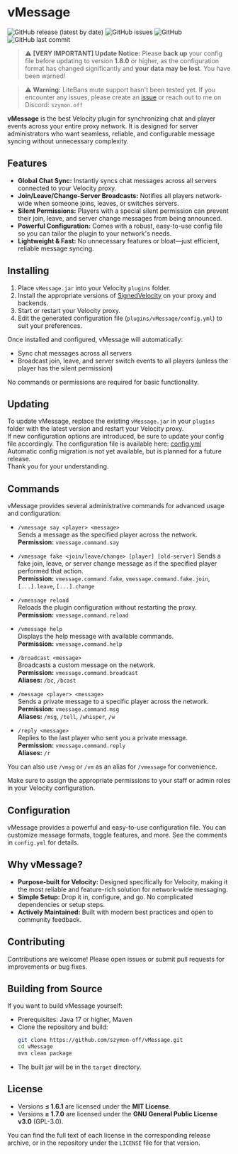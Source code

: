 # vMessage

![GitHub release (latest by date)](https://img.shields.io/github/v/release/szymon-off/vMessage) ![GitHub issues](https://img.shields.io/github/issues/szymon-off/vMessage) ![GitHub](https://img.shields.io/github/license/szymon-off/vMessage) ![GitHub last commit](https://img.shields.io/github/last-commit/szymon-off/vMessage)

> ⚠️ **[VERY IMPORTANT] Update Notice:** Please **back up** your config file before updating to version **1.8.0** or higher, as the configuration format has changed significantly and **your data may be lost**. You have been warned!

> ⚠️ **Warning:** LiteBans mute support hasn't been tested yet. If you encounter any issues, please create an [issue](https://github.com/szymon-off/vMessage/issues) or reach out to me on Discord: `szymon.off`

**vMessage** is the best Velocity plugin for synchronizing chat and player events across your entire proxy network. It is designed for server administrators who want seamless, reliable, and configurable message syncing without unnecessary complexity.

## Features

- **Global Chat Sync:** Instantly syncs chat messages across all servers connected to your Velocity proxy.
- **Join/Leave/Change-Server Broadcasts:** Notifies all players network-wide when someone joins, leaves, or switches servers.
- **Silent Permissions:** Players with a special silent permission can prevent their join, leave, and server change messages from being announced.
- **Powerful Configuration:** Comes with a robust, easy-to-use config file so you can tailor the plugin to your network's needs.
- **Lightweight & Fast:** No unnecessary features or bloat—just efficient, reliable message syncing.

## Installing

1. Place `vMessage.jar` into your Velocity `plugins` folder.
2. Install the appropriate versions of [SignedVelocity](https://modrinth.com/plugin/signedvelocity) on your proxy and backends.
3. Start or restart your Velocity proxy.
4. Edit the generated configuration file (`plugins/vMessage/config.yml`) to suit your preferences.

Once installed and configured, vMessage will automatically:

- Sync chat messages across all servers
- Broadcast join, leave, and server switch events to all players (unless the player has the silent permission)

No commands or permissions are required for basic functionality.

## Updating

To update vMessage, replace the existing `vMessage.jar` in your `plugins` folder with the latest version and restart your Velocity proxy.  
If new configuration options are introduced, be sure to update your config file accordingly.
The configuration file is available here: [config.yml](https://github.com/szymon-off/vMessage/blob/master/src/main/resources/config.yml)  
Automatic config migration is not yet available, but is planned for a future release.  
Thank you for your understanding.

## Commands

vMessage provides several administrative commands for advanced usage and configuration:

- `/vmessage say <player> <message>`  
  Sends a message as the specified player across the network.  
  **Permission:** `vmessage.command.say`

- `/vmessage fake <join/leave/change> [player] [old-server]`
  Sends a fake join, leave, or server change message as if the specified player performed that action.  
  **Permission:** `vmessage.command.fake`, `vmessage.command.fake.join`, `[...].leave`, `[...].change`

- `/vmessage reload`  
  Reloads the plugin configuration without restarting the proxy.  
  **Permission:** `vmessage.command.reload`

- `/vmessage help`  
  Displays the help message with available commands.  
  **Permission:** `vmessage.command.help`

- `/broadcast <message>`  
  Broadcasts a custom message on the network.  
  **Permission:** `vmessage.command.broadcast`  
  **Aliases:** `/bc`, `/bcast`

- `/message <player> <message>`  
  Sends a private message to a specific player across the network.  
  **Permission:** `vmessage.command.msg`  
  **Aliases:** `/msg`, `/tell`, `/whisper`, `/w`

- `/reply <message>`  
  Replies to the last player who sent you a private message.  
  **Permission:** `vmessage.command.reply`  
  **Aliases:** `/r`

You can also use `/vmsg` or `/vm` as an alias for `/vmessage` for convenience.

Make sure to assign the appropriate permissions to your staff or admin roles in your Velocity configuration.

## Configuration

vMessage provides a powerful and easy-to-use configuration file. You can customize message formats, toggle features, and more. See the comments in `config.yml` for details.

## Why vMessage?

- **Purpose-built for Velocity:** Designed specifically for Velocity, making it the most reliable and feature-rich solution for network-wide messaging.
- **Simple Setup:** Drop it in, configure, and go. No complicated dependencies or setup steps.
- **Actively Maintained:** Built with modern best practices and open to community feedback.

## Contributing

Contributions are welcome! Please open issues or submit pull requests for improvements or bug fixes.

## Building from Source

If you want to build vMessage yourself:

- Prerequisites: Java 17 or higher, Maven
- Clone the repository and build:
  ```bash
  git clone https://github.com/szymon-off/vMessage.git
  cd vMessage
  mvn clean package
  ```
- The built jar will be in the `target` directory.

## License

- Versions **≤ 1.6.1** are licensed under the **MIT License**.
- Versions **≥ 1.7.0** are licensed under the **GNU General Public License v3.0** (GPL-3.0).

You can find the full text of each license in the corresponding release archive, or in the repository under the `LICENSE` file for that version.
